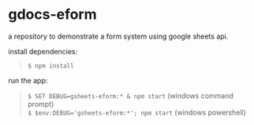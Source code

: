 # gdocs-eform
a repository to demonstrate a form system using google sheets api.

install dependencies:
> `$ npm install`

run the app:
> `$ SET DEBUG=gsheets-eform:* & npm start` (windows command prompt)  
> `$ $env:DEBUG='gsheets-eform:*'; npm start` (windows powershell)
